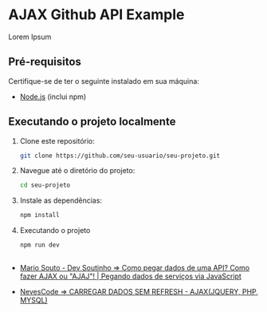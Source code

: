 # AJAX Github API Example

Lorem Ipsum

## Pré-requisitos

Certifique-se de ter o seguinte instalado em sua máquina:

- [Node.js](https://nodejs.org/) (inclui npm)

## Executando o projeto localmente

1. Clone este repositório:

    ```bash
    git clone https://github.com/seu-usuario/seu-projeto.git
    ```

2. Navegue até o diretório do projeto:

    ```bash
    cd seu-projeto
    ```

3. Instale as dependências:
    
    ```bash
    npm install
    ```

4. Executando o projeto

    ```bash
    npm run dev
    ```

##

- [Mario Souto - Dev Soutinho => Como pegar dados de uma API? Como fazer AJAX ou "AJAJ"! | Pegando dados de serviços via JavaScript](https://www.youtube.com/watch?v=85vJXFpXLQw)

- [NevesCode => CARREGAR DADOS SEM REFRESH - AJAX(JQUERY, PHP, MYSQL)](https://www.youtube.com/watch?v=FVJtuYHnCuE)
